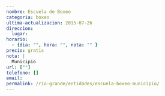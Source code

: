 ```yaml
---
nombre: Escuela de Boxeo
categoria: boxeo
ultima-actualizacion: 2015-07-26
direccion: 
  lugar: 
horario: 
  - {dia: "", hora: "", nota: "" }
precio: gratis
nota: | 
  Municipio
url: [""]
telefono: []
email: 
permalink: /rio-grande/entidades/escuela-boxeo-municipio/
---
```


